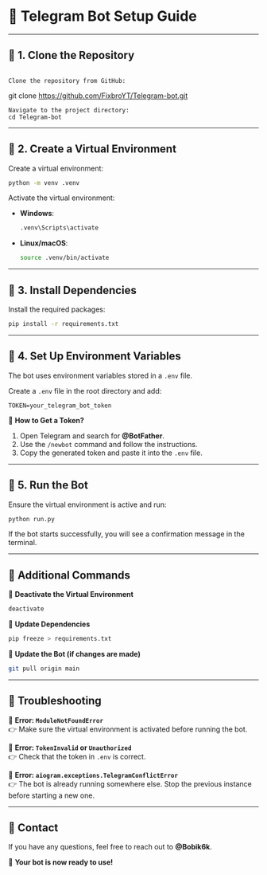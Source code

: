 

# 🚀 Telegram Bot Setup Guide  

---

## 📌 1. Clone the Repository  

```

Clone the repository from GitHub:

```

git clone https://github.com/FixbroYT/Telegram-bot.git
```
Navigate to the project directory:  
cd Telegram-bot
```

---

## 📌 2. Create a Virtual Environment  
Create a virtual environment:  
```bash
python -m venv .venv
```
Activate the virtual environment:  
- **Windows**:  
  ```bash
  .venv\Scripts\activate
  ```
- **Linux/macOS**:  
  ```bash
  source .venv/bin/activate
  ```

---

## 📌 3. Install Dependencies  
Install the required packages:  
```bash
pip install -r requirements.txt
```

---

## 📌 4. Set Up Environment Variables  
The bot uses environment variables stored in a `.env` file.  

Create a `.env` file in the root directory and add:  
```
TOKEN=your_telegram_bot_token
```

📌 **How to Get a Token?**  
1. Open Telegram and search for **@BotFather**.  
2. Use the `/newbot` command and follow the instructions.  
3. Copy the generated token and paste it into the `.env` file.  

---

## 📌 5. Run the Bot  
Ensure the virtual environment is active and run:  
```bash
python run.py
```
If the bot starts successfully, you will see a confirmation message in the terminal.

---

## 📌 Additional Commands  

🔹 **Deactivate the Virtual Environment**  
```bash
deactivate
```

🔹 **Update Dependencies**  
```bash
pip freeze > requirements.txt
```

🔹 **Update the Bot (if changes are made)**  
```bash
git pull origin main
```

---

## 📌 Troubleshooting  

🔸 **Error: `ModuleNotFoundError`**  
👉 Make sure the virtual environment is activated before running the bot.  

🔸 **Error: `TokenInvalid` or `Unauthorized`**  
👉 Check that the token in `.env` is correct.  

🔸 **Error: `aiogram.exceptions.TelegramConflictError`**  
👉 The bot is already running somewhere else. Stop the previous instance before starting a new one.  

---

## 📌 Contact  
If you have any questions, feel free to reach out to **@Bobik6k**.  

🎉 **Your bot is now ready to use!**
